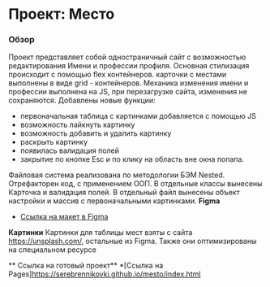 # Проект: Место

### Обзор

Проект представляет собой одностраничный сайт с возможностью редактирования Имени и профессии профиля.
Основная стилизация происходит с помощью flex контейнеров. карточки с местами выполнены в виде grid - контейнеров. 
Механика изменения имени и профессии выполнена на JS, при перезагрузке сайта, изменения не сохраняются.
Добавлены новые функции: 
- первоначальная таблица с картинками добавляется с помощью JS
- возможность лайкнуть картинку
- возможность добавить и удалить картинку
- раскрыть картинку
- появилась валидация полей
- закрытие по кнопке Esc и по клику на область вне окна попапа.

Файловая система реализована по методологии БЭМ Nested. Отрефакторен код, с применением ООП. В отдельные классы вынесены Карточка и валидация полей. В отдельный файл вынесены объект настройки и массив с первоначальными картинками.
**Figma**
* [Ссылка на макет в Figma](https://www.figma.com/file/2cn9N9jSkmxD84oJik7xL7/JavaScript.-Sprint-4?node-id=0%3A1)

**Картинки**
Картинки для таблицы мест взяты с сайта https://unsplash.com/, остальные из Figma. Также они оптимизированы на специальном ресурсе

** Ссылка на готовый проект**
*[Ссылка на Pages]https://serebrennikovki.github.io/mesto/index.html
